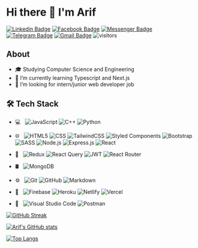 # Hi there 👋 I'm Arif

[![Linkedin Badge](https://img.shields.io/badge/-Linkedin-0077B5?style=square&logo=Linkedin&logoColor=white)](https://www.linkedin.com/in/ariful-hoque-al-amin-71b717161/) [![Facebook Badge](https://img.shields.io/badge/-Facebook-1877F2?style=flat-square&logo=facebook&logoColor=white)](https://www.facebook.com/4r1f007/) [![Messenger Badge](https://img.shields.io/badge/-Messenger-00B2FF?style=flat-square&logo=messenger&logoColor=white)](https://m.me/4r1f007) [![Telegram Badge](https://img.shields.io/badge/Telegram-2CA5E0?style=flat&logo=telegram&logoColor=white)](https://t.me/ar1f_007) [![Gmail Badge](https://img.shields.io/badge/-blanknoize8@gmail.com-D14836?style=flat-square&logo=gmail&logoColor=white)](mailto:blanknoize8@gmail.com) ![visitors](https://visitor-badge.laobi.icu/badge?page_id=Ar1f007)

## About

- 🎓 Studying Computer Science and Engineering
- 🌱 I’m currently learning Typescript and Next.js
- 👯 I’m looking for intern/junior web developer job

## 🛠 Tech Stack

- 💻 &nbsp;
  ![JavaScript](https://img.shields.io/badge/-JavaScript-333333?style=flat&logo=javascript)
  ![C++](https://img.shields.io/badge/-C++-333333?style=flat&logo=C%2B%2B&logoColor=00599C)
  ![Python](https://img.shields.io/badge/-Python-333333?style=flat&logo=python)

- 🌐 &nbsp;
  ![HTML5](https://img.shields.io/badge/-HTML_5-333333?style=flat&logo=HTML5)
  ![CSS](https://img.shields.io/badge/-CSS_3-333333?style=flat&logo=CSS3&logoColor=1572B6)
  ![TailwindCSS](https://img.shields.io/badge/tailwindcss-%2338B2AC.svg?style=flat&logo=tailwind-css&logoColor=white)
  ![Styled Components](https://img.shields.io/badge/styled--components-DB7093?style=flat&logo=styled-components&logoColor=white)
  ![Bootstrap](https://img.shields.io/badge/-Bootstrap-333333?style=flat&logo=bootstrap&logoColor=563D7C)
  ![SASS](https://img.shields.io/badge/SASS-hotpink.svg?style=flat&logo=SASS&logoColor=white)
  ![Node.js](https://img.shields.io/badge/-Node.js-333333?style=flat&logo=node.js)
  ![Express.js](https://img.shields.io/badge/express.js-%23404d59.svg?style=flat&logo=express&logoColor=%2361DAFB)
  ![React](https://img.shields.io/badge/-React-333333?style=flat&logo=react)

- 💖 &nbsp;
  ![Redux](https://img.shields.io/badge/redux-%23593d88.svg?style=flat&logo=redux&logoColor=white)
  ![React Query](https://img.shields.io/badge/-React%20Query-FF4154?style=flat&logo=react%20query&logoColor=white)
  ![JWT](https://img.shields.io/badge/JWT-black?style=flat&logo=JSON%20web%20tokens)
  ![React Router](https://img.shields.io/badge/React_Router-CA4245?style=flat&logo=react-router&logoColor=white)

- 🛢 &nbsp;
  ![MongoDB](https://img.shields.io/badge/-MongoDB-333333?style=flat&logo=mongodb)
- ⚙️ &nbsp;
  ![Git](https://img.shields.io/badge/-Git-333333?style=flat&logo=git)
  ![GitHub](https://img.shields.io/badge/-GitHub-333333?style=flat&logo=github)
  ![Markdown](https://img.shields.io/badge/-Markdown-333333?style=flat&logo=markdown)

- 🚀 &nbsp;
  ![Firebase](https://img.shields.io/badge/firebase-%23039BE5.svg?style=flat&logo=firebase)
  ![Heroku](https://img.shields.io/badge/heroku-%23430098.svg?style=flat&logo=heroku&logoColor=white)
  ![Netlify](https://img.shields.io/badge/netlify-%23000000.svg?style=flat&logo=netlify&logoColor=#00C7B7)
  ![Vercel](https://img.shields.io/badge/vercel-%23000000.svg?style=flat&logo=vercel&logoColor=white)
- 🔧 &nbsp;
  ![Visual Studio Code](https://img.shields.io/badge/-Visual%20Studio%20Code-333333?style=flat&logo=visual-studio-code&logoColor=007ACC)
  ![Postman](https://img.shields.io/badge/Postman-FF6C37?style=flat&logo=postman&logoColor=white)

[![GitHub Streak](https://github-readme-streak-stats.herokuapp.com/?user=Ar1f007&theme=holi-theme)](https://git.io/streak-stats)

[![Arif's GitHub stats](https://github-readme-stats.vercel.app/api?username=Ar1f007&hide=contribs,issues&theme=dark&show_icons=true)](https://github.com/Ar1f007/github-readme-stats)

[![Top Langs](https://github-readme-stats.vercel.app/api/top-langs/?username=Ar1f007&theme=dark&layout=compact)](https://github.com/Ar1f007/github-readme-stats)

